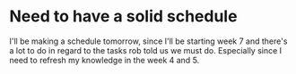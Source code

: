 # Need to have a solid schedule

I'll be making a schedule tomorrow, since I'll be starting week 7 and there's a lot to do in regard to the tasks rob told us we must do. Especially since I need to refresh my
knowledge in the week 4 and 5.
